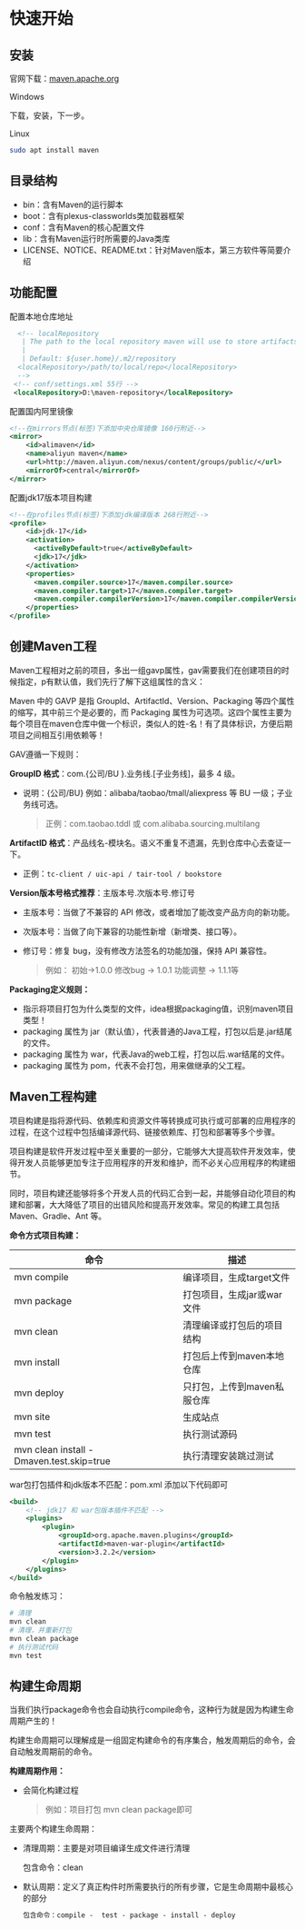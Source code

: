 # 快速开始

## 安装

官网下载：[maven.apache.org](https://maven.apache.org/docs/history.html)

Windows

下载，安装，下一步。

Linux

```sh
sudo apt install maven
```

## 目录结构

- bin：含有Maven的运行脚本
- boot：含有plexus-classworlds类加载器框架
- conf：含有Maven的核心配置文件
- lib：含有Maven运行时所需要的Java类库
- LICENSE、NOTICE、README.txt：针对Maven版本，第三方软件等简要介绍

## 功能配置

配置本地仓库地址

```xml
  <!-- localRepository
   | The path to the local repository maven will use to store artifacts.
   |
   | Default: ${user.home}/.m2/repository
  <localRepository>/path/to/local/repo</localRepository>
  -->
 <!-- conf/settings.xml 55行 -->
 <localRepository>D:\maven-repository</localRepository>
```

配置国内阿里镜像

```xml
<!--在mirrors节点(标签)下添加中央仓库镜像 160行附近-->
<mirror>
    <id>alimaven</id>
    <name>aliyun maven</name>
    <url>http://maven.aliyun.com/nexus/content/groups/public/</url>
    <mirrorOf>central</mirrorOf>
</mirror>
```

配置jdk17版本项目构建

```xml
<!--在profiles节点(标签)下添加jdk编译版本 268行附近-->
<profile>
    <id>jdk-17</id>
    <activation>
      <activeByDefault>true</activeByDefault>
      <jdk>17</jdk>
    </activation>
    <properties>
      <maven.compiler.source>17</maven.compiler.source>
      <maven.compiler.target>17</maven.compiler.target>
      <maven.compiler.compilerVersion>17</maven.compiler.compilerVersion>
    </properties>
</profile>
```

## 创建Maven工程

Maven工程相对之前的项目，多出一组gavp属性，gav需要我们在创建项目的时候指定，p有默认值，我们先行了解下这组属性的含义：

Maven 中的 GAVP 是指 GroupId、ArtifactId、Version、Packaging 等四个属性的缩写，其中前三个是必要的，而 Packaging 属性为可选项。这四个属性主要为每个项目在maven仓库中做一个标识，类似人的姓-名！有了具体标识，方便后期项目之间相互引用依赖等！

GAV遵循一下规则：

**GroupID 格式**：com.{公司/BU }.业务线.\[子业务线]，最多 4 级。

- 说明：{公司/BU} 例如：alibaba/taobao/tmall/aliexpress 等 BU 一级；子业务线可选。

  > 正例：com.taobao.tddl 或 com.alibaba.sourcing.multilang

**ArtifactID 格式**：产品线名-模块名。语义不重复不遗漏，先到仓库中心去查证一下。

- 正例：`tc-client / uic-api / tair-tool / bookstore`

**Version版本号格式推荐**：主版本号.次版本号.修订号

- 主版本号：当做了不兼容的 API 修改，或者增加了能改变产品方向的新功能。

- 次版本号：当做了向下兼容的功能性新增（新增类、接口等）。

- 修订号：修复 bug，没有修改方法签名的功能加强，保持 API 兼容性。

  > 例如： 初始→1.0.0  修改bug → 1.0.1  功能调整 → 1.1.1等

**Packaging定义规则：**

- 指示将项目打包为什么类型的文件，idea根据packaging值，识别maven项目类型！
- packaging 属性为 jar（默认值），代表普通的Java工程，打包以后是.jar结尾的文件。
- packaging 属性为 war，代表Java的web工程，打包以后.war结尾的文件。
- packaging 属性为 pom，代表不会打包，用来做继承的父工程。

## Maven工程构建

项目构建是指将源代码、依赖库和资源文件等转换成可执行或可部署的应用程序的过程，在这个过程中包括编译源代码、链接依赖库、打包和部署等多个步骤。

项目构建是软件开发过程中至关重要的一部分，它能够大大提高软件开发效率，使得开发人员能够更加专注于应用程序的开发和维护，而不必关心应用程序的构建细节。

同时，项目构建还能够将多个开发人员的代码汇合到一起，并能够自动化项目的构建和部署，大大降低了项目的出错风险和提高开发效率。常见的构建工具包括 Maven、Gradle、Ant 等。

**命令方式项目构建：**

| 命令                                     | 描述                        |
| ---------------------------------------- | --------------------------- |
| mvn compile                              | 编译项目，生成target文件    |
| mvn package                              | 打包项目，生成jar或war文件  |
| mvn clean                                | 清理编译或打包后的项目结构  |
| mvn install                              | 打包后上传到maven本地仓库   |
| mvn deploy                               | 只打包，上传到maven私服仓库 |
| mvn site                                 | 生成站点                    |
| mvn test                                 | 执行测试源码                |
| mvn clean install -Dmaven.test.skip=true | 执行清理安装跳过测试        |

war包打包插件和jdk版本不匹配：pom.xml 添加以下代码即可

```xml
<build>
    <!-- jdk17 和 war包版本插件不匹配 -->
    <plugins>
        <plugin>
            <groupId>org.apache.maven.plugins</groupId>
            <artifactId>maven-war-plugin</artifactId>
            <version>3.2.2</version>
        </plugin>
    </plugins>
</build>
```

命令触发练习：

```bash
# 清理
mvn clean
# 清理，并重新打包
mvn clean package
# 执行测试代码
mvn test
```

## 构建生命周期

当我们执行package命令也会自动执行compile命令，这种行为就是因为构建生命周期产生的！

构建生命周期可以理解成是一组固定构建命令的有序集合，触发周期后的命令，会自动触发周期前的命令。

**构建周期作用：**

- 会简化构建过程

  > 例如：项目打包   mvn clean package即可

主要两个构建生命周期：

- 清理周期：主要是对项目编译生成文件进行清理

  包含命令：clean

- 默认周期：定义了真正构件时所需要执行的所有步骤，它是生命周期中最核心的部分

  ```tex
  包含命令：compile -  test - package - install - deploy
  ```
